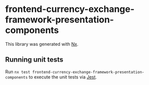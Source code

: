 # frontend-currency-exchange-framework-presentation-components

This library was generated with [Nx](https://nx.dev).

## Running unit tests

Run `nx test frontend-currency-exchange-framework-presentation-components` to execute the unit tests via [Jest](https://jestjs.io).
